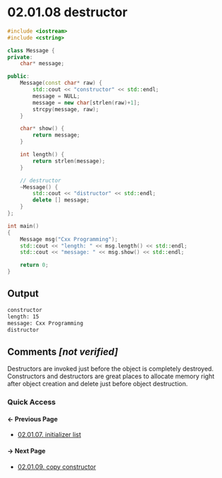 # 02.01.08 destructor

```cxx
#include <iostream>
#include <cstring>

class Message {
private:
    char* message;

public:
    Message(const char* raw) {
        std::cout << "constructor" << std::endl;
        message = NULL;
        message = new char[strlen(raw)+1];
        strcpy(message, raw);
    }

    char* show() {
        return message;
    }

    int length() {
        return strlen(message);
    }

    // destructor
    ~Message() {
        std::cout << "distructor" << std::endl;
        delete [] message;
    }
};

int main()
{
    Message msg("Cxx Programming");
    std::cout << "length: " << msg.length() << std::endl;
    std::cout << "message: " << msg.show() << std::endl;

    return 0;
}

```

## Output

```txt
constructor
length: 15
message: Cxx Programming
distructor
```

## Comments *[not verified]*

Destructors are invoked just before the object is completely destroyed.  
Constructors and destructors are great places to allocate memory right after object creation and delete just before object destruction.

### Quick Access

<div class="previous_page pagination">

#### &#8592; Previous Page

* [02.01.07. initializer list](./../../02.object_oriented/01.classes&objects/07.initializer_list.md)

</div>
<div class="next_page pagination">

#### &#8594; Next Page

* [02.01.09. copy constructor](./../../02.object_oriented/01.classes&objects/09.copy_constructor.md)

</div>
